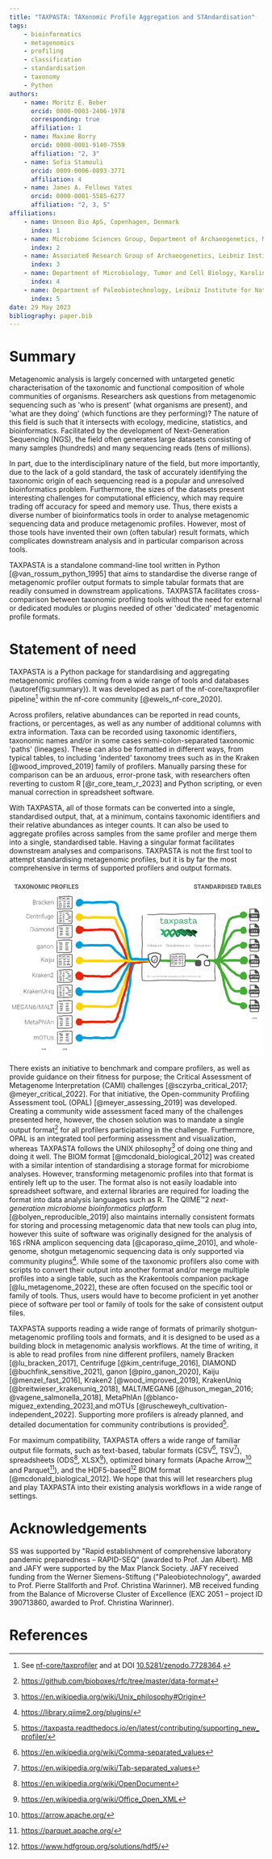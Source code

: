 ```yaml
---
title: "TAXPASTA: TAXonomic Profile Aggregation and STAndardisation"
tags:
    - bioinformatics
    - metagenomics
    - profiling
    - classification
    - standardisation
    - taxonomy
    - Python
authors:
    - name: Moritz E. Beber
      orcid: 0000-0003-2406-1978
      corresponding: true
      affiliation: 1
    - name: Maxime Borry
      orcid: 0000-0001-9140-7559
      affiliation: "2, 3"
    - name: Sofia Stamouli
      orcid: 0009-0006-0893-3771
      affiliation: 4
    - name: James A. Fellows Yates
      orcid: 0000-0001-5585-6277
      affiliation: "2, 3, 5"
affiliations:
    - name: Unseen Bio ApS, Copenhagen, Denmark
      index: 1
    - name: Microbiome Sciences Group, Department of Archaeogenetics, Max Planck Institute for Evolutionary Anthropology, Leipzig, Germany
      index: 2
    - name: Associated Research Group of Archaeogenetics, Leibniz Institute for Natural Product Research and Infection Biology Hans Knöll Institute, Jena, Germany
      index: 3
    - name: Department of Microbiology, Tumor and Cell Biology, Karolinska Institute, Solna, Sweden
      index: 4
    - name: Department of Paleobiotechnology, Leibniz Institute for Natural Product Research and Infection Biology Hans Knöll Institute, Jena, Germany
      index: 5
date: 29 May 2023
bibliography: paper.bib
---
```


# Summary

Metagenomic analysis is largely concerned with untargeted genetic
characterisation of the taxonomic and functional composition of whole
communities of organisms. Researchers ask questions from metagenomic sequencing
such as 'who is present' (what organisms are present), and 'what are they doing'
(which functions are they performing)? The nature of this field is such that it
intersects with ecology, medicine, statistics, and bioinformatics. Facilitated
by the development of Next-Generation Sequencing (NGS), the field often
generates large datasets consisting of many samples (hundreds) and many
sequencing reads (tens of millions).

In part, due to the interdisciplinary nature of the field, but more importantly,
due to the lack of a gold standard, the task of accurately identifying the
taxonomic origin of each sequencing read is a popular and unresolved
bioinformatics problem. Furthermore, the sizes of the datasets present
interesting challenges for computational efficiency, which may require trading
off accuracy for speed and memory use. Thus, there exists a diverse number of
bioinformatics tools in order to analyse metagenomic sequencing data and produce
metagenomic profiles. However, most of those tools have invented their own
(often tabular) result formats, which complicates downstream analysis and in
particular comparison across tools.

TAXPASTA is a standalone command-line tool written in Python
[@van_rossum_python_1995] that aims to standardise the diverse range of
metagenomic profiler output formats to simple tabular formats that are readily
consumed in downstream applications. TAXPASTA facilitates cross-comparison
between taxonomic profiling tools without the need for external or dedicated
modules or plugins needed of other 'dedicated' metagenomic profile formats.

# Statement of need

TAXPASTA is a Python package for standardising and aggregating metagenomic
profiles coming from a wide range of tools and databases (\autoref{fig:summary}). It was developed as
part of the nf-core/taxprofiler pipeline[^12] within the
nf-core community [@ewels_nf-core_2020].

[^12]: See [nf-core/taxprofiler](https://nf-co.re/taxprofiler) and at DOI [10.5281/zenodo.7728364](https://doi.org/10.5281/zenodo.7728364).

Across profilers, relative abundances can be reported in read counts, fractions,
or percentages, as well as any number of additional columns with extra
information. Taxa can be recorded using taxonomic identifiers, taxonomic names
and/or in some cases semi-colon-separated taxonomic 'paths' (lineages). These
can also be formatted in different ways, from typical tables, to including
'indented' taxonomy trees such as in the Kraken [@wood_improved_2019] family of
profilers. Manually parsing these for comparison can be an arduous, error-prone
task, with researchers often reverting to custom R [@r_core_team_r_2023] and
Python scripting, or even manual correction in spreadsheet software.

With TAXPASTA, all of those formats can be converted into a single, standardised
output, that, at a minimum, contains taxonomic identifiers and their relative
abundances as integer counts. It can also be used to aggregate profiles across
samples from the same profiler and merge them into a single, standardised table.
Having a singular format facilitates downstream analyses and comparisons.
TAXPASTA is not the first tool to attempt standardising metagenomic profiles,
but it is by far the most comprehensive in terms of supported profilers and
output formats.

![A visual summary of TAXPASTA's capabilities. Supported profilers are listed on the left and output formats on the right. \label{fig:summary}](taxpasta_diagram_v0.4.png)

There exists an initiative to benchmark and compare profilers, as well as
provide guidance on their fitness for purpose; the Critical Assessment of
Metagenome Interpretation (CAMI) challenges [@sczyrba_critical_2017;
@meyer_critical_2022]. For that initiative, the Open-community Profiling
Assessment tooL (OPAL) [@meyer_assessing_2019] was developed. Creating a
community wide assessment faced many of the challenges presented here, however,
the chosen solution was to mandate a single output format[^8] for all profilers
participating in the challenge. Furthermore, OPAL is an integrated tool
performing assessment and visualization, whereas TAXPASTA follows the UNIX
philosophy[^9] of doing one thing and doing it well. The BIOM format
[@mcdonald_biological_2012] was created with a similar intention of
standardising a storage format for microbiome analyses. However, transforming
metagenomic profiles into that format is entirely left up to the user. The
format also is not easily loadable into spreadsheet software, and external
libraries are required for loading the format into data analysis languages such
as R. The QIIME™2 _next-generation microbiome bioinformatics platform_
[@bolyen_reproducible_2019] also maintains internally consistent formats for
storing and processing metagenomic data that new tools can plug into, however
this suite of software was originally designed for the analysis of 16S rRNA
amplicon sequencing data [@caporaso_qiime_2010], and whole-genome, shotgun
metagenomic sequencing data is only supported via community plugins[^11]. While
some of the taxonomic profilers also come with scripts to convert their output
into another format and/or merge multiple profiles into a single table, such as
the Krakentools companion package [@lu_metagenome_2022], these are often focused
on the specific tool or family of tools. Thus, users would have to become
proficient in yet another piece of software per tool or family of tools for the sake of
consistent output files.

[^8]: <https://github.com/bioboxes/rfc/tree/master/data-format>
[^9]: <https://en.wikipedia.org/wiki/Unix_philosophy#Origin>
[^11]: <https://library.qiime2.org/plugins/>

TAXPASTA supports reading a wide range of formats of primarily shotgun-metagenomic
profiling tools and formats, and it is designed to be used as a
building block in metagenomic analysis workflows. At the time of writing, it is
able to read profiles from nine different profilers, namely Bracken
[@lu_bracken_2017], Centrifuge [@kim_centrifuge_2016], DIAMOND
[@buchfink_sensitive_2021], ganon [@piro_ganon_2020], Kaiju [@menzel_fast_2016], Kraken2
[@wood_improved_2019], KrakenUniq [@breitwieser_krakenuniq_2018], MALT/MEGAN6
[@huson_megan_2016; @vagene_salmonella_2018], MetaPhlAn
[@blanco-miguez_extending_2023],and mOTUs
[@ruscheweyh_cultivation-independent_2022]. Supporting more profilers is already
planned, and detailed documentation for community contributions is
provided[^10].

[^10]: <https://taxpasta.readthedocs.io/en/latest/contributing/supporting_new_profiler/>

For maximum compatibility, TAXPASTA offers a wide range of familiar output file
formats, such as text-based, tabular formats (CSV[^1], TSV[^2]), spreadsheets
(ODS[^3], XLSX[^4]), optimized binary formats (Apache Arrow[^5] and
Parquet[^6]), and the HDF5-based[^7] BIOM format [@mcdonald_biological_2012].
We hope that this will let researchers plug and play TAXPASTA into their
existing analysis workflows in a wide range of settings.

[^1]: <https://en.wikipedia.org/wiki/Comma-separated_values>
[^2]: <https://en.wikipedia.org/wiki/Tab-separated_values>
[^3]: <https://en.wikipedia.org/wiki/OpenDocument>
[^4]: <https://en.wikipedia.org/wiki/Office_Open_XML>
[^5]: <https://arrow.apache.org/>
[^6]: <https://parquet.apache.org/>
[^7]: <https://www.hdfgroup.org/solutions/hdf5/>

# Acknowledgements

SS was supported by "Rapid establishment of comprehensive laboratory pandemic
preparedness – RAPID-SEQ" (awarded to Prof. Jan Albert). MB and JAFY were
supported by the Max Planck Society. JAFY received funding from the Werner
Siemens-Stiftung ("Paleobiotechnology", awarded to Prof. Pierre Stallforth and
Prof. Christina Warinner). MB received funding from the Balance of Microverse
Cluster of Excellence (EXC 2051 – project ID 390713860, awarded to Prof.
Christina Warinner).

# References
